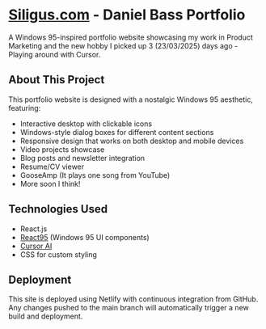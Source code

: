# [Siligus.com](http://www.siligus.com) - Daniel Bass Portfolio

A Windows 95-inspired portfolio website showcasing my work in Product Marketing and the new hobby I picked up 3 (23/03/2025) days ago - 
Playing around with Cursor.

## About This Project

This portfolio website is designed with a nostalgic Windows 95 aesthetic, featuring:

- Interactive desktop with clickable icons
- Windows-style dialog boxes for different content sections
- Responsive design that works on both desktop and mobile devices
- Video projects showcase
- Blog posts and newsletter integration
- Resume/CV viewer
- GooseAmp (It plays one song from YouTube)
- More soon I think!

## Technologies Used

- React.js
- [React95](https://github.com/react95-io/React95) (Windows 95 UI components)
- [Cursor AI](https://www.cursor.com/)
- CSS for custom styling

## Deployment

This site is deployed using Netlify with continuous integration from GitHub. Any changes pushed to the main branch will automatically trigger a new build and deployment.
